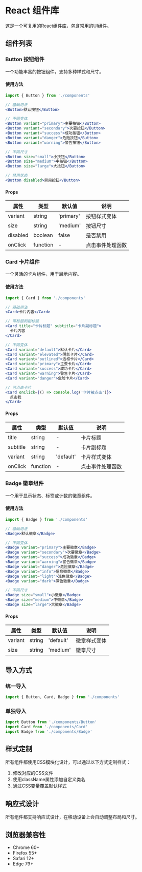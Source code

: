 # React 组件库

这是一个可复用的React组件库，包含常用的UI组件。

## 组件列表

### Button 按钮组件

一个功能丰富的按钮组件，支持多种样式和尺寸。

#### 使用方法

```jsx
import { Button } from './components'

// 基础用法
<Button>默认按钮</Button>

// 不同变体
<Button variant="primary">主要按钮</Button>
<Button variant="secondary">次要按钮</Button>
<Button variant="success">成功按钮</Button>
<Button variant="danger">危险按钮</Button>
<Button variant="warning">警告按钮</Button>

// 不同尺寸
<Button size="small">小按钮</Button>
<Button size="medium">中按钮</Button>
<Button size="large">大按钮</Button>

// 禁用状态
<Button disabled>禁用按钮</Button>
```

#### Props

| 属性 | 类型 | 默认值 | 说明 |
|------|------|--------|------|
| variant | string | 'primary' | 按钮样式变体 |
| size | string | 'medium' | 按钮尺寸 |
| disabled | boolean | false | 是否禁用 |
| onClick | function | - | 点击事件处理函数 |

### Card 卡片组件

一个灵活的卡片组件，用于展示内容。

#### 使用方法

```jsx
import { Card } from './components'

// 基础用法
<Card>卡片内容</Card>

// 带标题和副标题
<Card title="卡片标题" subtitle="卡片副标题">
  卡片内容
</Card>

// 不同变体
<Card variant="default">默认卡片</Card>
<Card variant="elevated">阴影卡片</Card>
<Card variant="outlined">边框卡片</Card>
<Card variant="primary">主要卡片</Card>
<Card variant="success">成功卡片</Card>
<Card variant="warning">警告卡片</Card>
<Card variant="danger">危险卡片</Card>

// 可点击卡片
<Card onClick={() => console.log('卡片被点击')}>
  点击我
</Card>
```

#### Props

| 属性 | 类型 | 默认值 | 说明 |
|------|------|--------|------|
| title | string | - | 卡片标题 |
| subtitle | string | - | 卡片副标题 |
| variant | string | 'default' | 卡片样式变体 |
| onClick | function | - | 点击事件处理函数 |

### Badge 徽章组件

一个用于显示状态、标签或计数的徽章组件。

#### 使用方法

```jsx
import { Badge } from './components'

// 基础用法
<Badge>默认徽章</Badge>

// 不同变体
<Badge variant="primary">主要徽章</Badge>
<Badge variant="secondary">次要徽章</Badge>
<Badge variant="success">成功徽章</Badge>
<Badge variant="warning">警告徽章</Badge>
<Badge variant="danger">危险徽章</Badge>
<Badge variant="info">信息徽章</Badge>
<Badge variant="light">浅色徽章</Badge>
<Badge variant="dark">深色徽章</Badge>

// 不同尺寸
<Badge size="small">小徽章</Badge>
<Badge size="medium">中徽章</Badge>
<Badge size="large">大徽章</Badge>
```

#### Props

| 属性 | 类型 | 默认值 | 说明 |
|------|------|--------|------|
| variant | string | 'default' | 徽章样式变体 |
| size | string | 'medium' | 徽章尺寸 |

## 导入方式

### 统一导入

```jsx
import { Button, Card, Badge } from './components'
```

### 单独导入

```jsx
import Button from './components/Button'
import Card from './components/Card'
import Badge from './components/Badge'
```

## 样式定制

所有组件都使用CSS模块化设计，可以通过以下方式定制样式：

1. 修改对应的CSS文件
2. 使用className属性添加自定义类名
3. 通过CSS变量覆盖默认样式

## 响应式设计

所有组件都支持响应式设计，在移动设备上会自动调整布局和尺寸。

## 浏览器兼容性

- Chrome 60+
- Firefox 55+
- Safari 12+
- Edge 79+ 